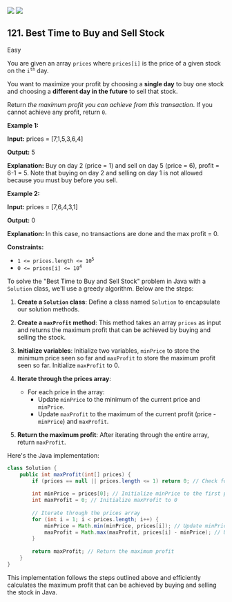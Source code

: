 [![](https://img.shields.io/github/stars/javadev/LeetCode-in-Java?label=Stars&style=flat-square)](https://github.com/javadev/LeetCode-in-Java)
[![](https://img.shields.io/github/forks/javadev/LeetCode-in-Java?label=Fork%20me%20on%20GitHub%20&style=flat-square)](https://github.com/javadev/LeetCode-in-Java/fork)

## 121\. Best Time to Buy and Sell Stock

Easy

You are given an array `prices` where `prices[i]` is the price of a given stock on the <code>i<sup>th</sup></code> day.

You want to maximize your profit by choosing a **single day** to buy one stock and choosing a **different day in the future** to sell that stock.

Return _the maximum profit you can achieve from this transaction_. If you cannot achieve any profit, return `0`.

**Example 1:**

**Input:** prices = [7,1,5,3,6,4]

**Output:** 5

**Explanation:** Buy on day 2 (price = 1) and sell on day 5 (price = 6), profit = 6-1 = 5. Note that buying on day 2 and selling on day 1 is not allowed because you must buy before you sell. 

**Example 2:**

**Input:** prices = [7,6,4,3,1]

**Output:** 0

**Explanation:** In this case, no transactions are done and the max profit = 0. 

**Constraints:**

*   <code>1 <= prices.length <= 10<sup>5</sup></code>
*   <code>0 <= prices[i] <= 10<sup>4</sup></code>

To solve the "Best Time to Buy and Sell Stock" problem in Java with a `Solution` class, we'll use a greedy algorithm. Below are the steps:

1. **Create a `Solution` class**: Define a class named `Solution` to encapsulate our solution methods.

2. **Create a `maxProfit` method**: This method takes an array `prices` as input and returns the maximum profit that can be achieved by buying and selling the stock.

3. **Initialize variables**: Initialize two variables, `minPrice` to store the minimum price seen so far and `maxProfit` to store the maximum profit seen so far. Initialize `maxProfit` to 0.

4. **Iterate through the prices array**:
   - For each price in the array:
     - Update `minPrice` to the minimum of the current price and `minPrice`.
     - Update `maxProfit` to the maximum of the current profit (price - `minPrice`) and `maxProfit`.

5. **Return the maximum profit**: After iterating through the entire array, return `maxProfit`.

Here's the Java implementation:

```java
class Solution {
    public int maxProfit(int[] prices) {
        if (prices == null || prices.length <= 1) return 0; // Check for empty array or single element
        
        int minPrice = prices[0]; // Initialize minPrice to the first price
        int maxProfit = 0; // Initialize maxProfit to 0
        
        // Iterate through the prices array
        for (int i = 1; i < prices.length; i++) {
            minPrice = Math.min(minPrice, prices[i]); // Update minPrice
            maxProfit = Math.max(maxProfit, prices[i] - minPrice); // Update maxProfit
        }
        
        return maxProfit; // Return the maximum profit
    }
}
```

This implementation follows the steps outlined above and efficiently calculates the maximum profit that can be achieved by buying and selling the stock in Java.
